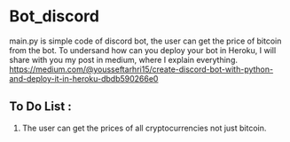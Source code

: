 # Bot_discord
main.py is simple code of discord bot, the user can get the price of bitcoin from the bot.
To undersand how can you deploy your bot in Heroku, I will share with you my post in medium, where I explain everything.
https://medium.com/@yousseftarhri15/create-discord-bot-with-python-and-deploy-it-in-heroku-dbdb590266e0

## To Do List :
1. The user can get the prices of all cryptocurrencies not just bitcoin.
